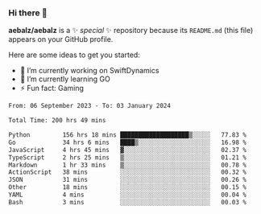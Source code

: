 ### Hi there 👋

**aebalz/aebalz** is a ✨ _special_ ✨ repository because its `README.md` (this file) appears on your GitHub profile.

Here are some ideas to get you started:

- 🔭 I’m currently working on SwiftDynamics
- 🌱 I’m currently learning GO
-  ⚡ Fun fact: Gaming
  
  <!--
- 👯 I’m looking to collaborate on ...
- 🤔 I’m looking for help with ...
- 💬 Ask me about ...
- 📫 How to reach me: ...
- 😄 Pronouns: ...
-->

<!--START_SECTION:waka-->

```txt
From: 06 September 2023 - To: 03 January 2024

Total Time: 200 hrs 49 mins

Python         156 hrs 18 mins ███████████████████▒░░░░░   77.83 %
Go             34 hrs 6 mins   ████▒░░░░░░░░░░░░░░░░░░░░   16.98 %
JavaScript     4 hrs 45 mins   ▓░░░░░░░░░░░░░░░░░░░░░░░░   02.37 %
TypeScript     2 hrs 25 mins   ▒░░░░░░░░░░░░░░░░░░░░░░░░   01.21 %
Markdown       1 hr 33 mins    ▒░░░░░░░░░░░░░░░░░░░░░░░░   00.78 %
ActionScript   38 mins         ░░░░░░░░░░░░░░░░░░░░░░░░░   00.32 %
JSON           31 mins         ░░░░░░░░░░░░░░░░░░░░░░░░░   00.26 %
Other          18 mins         ░░░░░░░░░░░░░░░░░░░░░░░░░   00.15 %
YAML           4 mins          ░░░░░░░░░░░░░░░░░░░░░░░░░   00.04 %
Bash           3 mins          ░░░░░░░░░░░░░░░░░░░░░░░░░   00.03 %
```

<!--END_SECTION:waka-->

